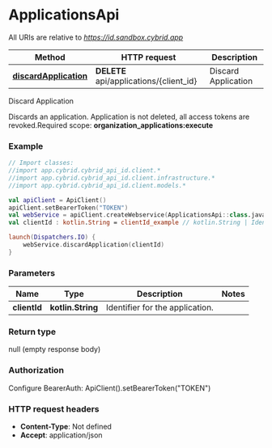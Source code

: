 # ApplicationsApi

All URIs are relative to *https://id.sandbox.cybrid.app*

Method | HTTP request | Description
------------- | ------------- | -------------
[**discardApplication**](ApplicationsApi.md#discardApplication) | **DELETE** api/applications/{client_id} | Discard Application



Discard Application

Discards an application. Application is not deleted, all access tokens are revoked.Required scope: **organization_applications:execute**

### Example
```kotlin
// Import classes:
//import app.cybrid.cybrid_api_id.client.*
//import app.cybrid.cybrid_api_id.client.infrastructure.*
//import app.cybrid.cybrid_api_id.client.models.*

val apiClient = ApiClient()
apiClient.setBearerToken("TOKEN")
val webService = apiClient.createWebservice(ApplicationsApi::class.java)
val clientId : kotlin.String = clientId_example // kotlin.String | Identifier for the application.

launch(Dispatchers.IO) {
    webService.discardApplication(clientId)
}
```

### Parameters

Name | Type | Description  | Notes
------------- | ------------- | ------------- | -------------
 **clientId** | **kotlin.String**| Identifier for the application. |

### Return type

null (empty response body)

### Authorization


Configure BearerAuth:
    ApiClient().setBearerToken("TOKEN")

### HTTP request headers

 - **Content-Type**: Not defined
 - **Accept**: application/json

